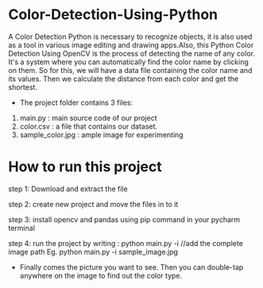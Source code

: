 # Color-Detection-Using-Python

A Color Detection Python is necessary to recognize objects, it is also used as a tool in various image editing and drawing apps.Also, this Python Color Detection Using OpenCV is the process of detecting the name of any color.
It's a system where you can automatically find the color name by clicking on them. So for this, we will have a data file containing the color name and its values. Then we calculate the distance from each color and get the shortest.

- The project folder contains 3 files:
1. main.py : main source code of our project
2. color.csv : a file that contains our dataset.
3. sample_color.jpg : ample image for experimenting

# How to run this project

step 1: Download and extract the file 

step 2: create new project and move the files in to it 

step 3: install opencv and pandas using pip command in your pycharm terminal

step 4: run the project by writing : python main.py -i //add the complete image path
     Eg. python main.py -i sample_image.jpg

- Finally comes the picture you want to see. Then you can double-tap anywhere on the image to find out the color type.
